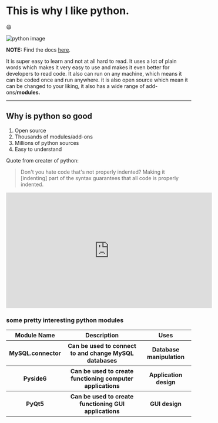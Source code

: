 <h1>This is why I like python.</h1>

<!--
Not sure why my emoji isn't working?
-->

:smile:

<img src="https://realpython.com/cdn-cgi/image/width=960,format=auto/https://files.realpython.com/media/Pythons-Format-Specification-Mini-Language_Watermarked.96cec7483e05.jpg" alt="python image" href="https://realpython.com/">

**NOTE:**
Find the docs [here](https://realpython.com/).

It is super easy to learn and not at all hard to read. It uses a lot of plain words which makes it very easy to use and makes it even better for developers to read code. It also can run on any machine, which means it can be coded once and run anywhere. it is also open source which mean it can be changed to your liking, it also has a  wide range of add-ons/**modules.**

---

<h2>Why is python so good</h2>

<ol>
<li>Open source</li>
<li>Thousands of modules/add-ons</li>
<li>Millions of python sources</li>
<li>Easy to understand</li>
</ol>

Quote from creater of python: 
> Don't you hate code that's not properly indented? Making it [indenting] part of the syntax guarantees that all code is properly indented.

<iframe width="560" height="315" src="https://www.youtube.com/embed/XKHEtdqhLK8?si=RaOZxx4KuvFdalWV" title="YouTube video player" frameborder="0" allow="accelerometer; autoplay; clipboard-write; encrypted-media; gyroscope; picture-in-picture; web-share" allowfullscreen></iframe>

<!--
Have never used a html table before, pretty easy, just functions like a list element.
 -->

<h3>some pretty interesting python modules</h3>
<table>
    <tr>
        <th>Module Name</th>
        <th>Description</th>
        <th>Uses</th>
    </tr>
    <tr>
        <th>MySQL.connector</th>
        <th>Can be used to connect to and change MySQL databases</th>
        <th>Database manipulation</th>
    </tr>
    <tr>
        <th>Pyside6</th>
        <th>Can be used to create functioning computer applications</th>
        <th>Application design</th>
    </tr>
    <tr>
        <th>PyQt5</th>
        <th>Can be used to create functioning GUI applications</th>
        <th>GUI design</th>
    </tr>
</table>